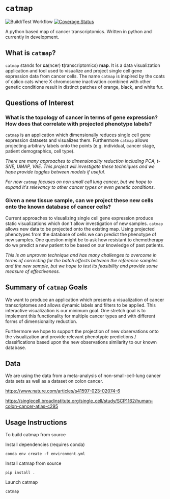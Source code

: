 # `catmap`

![Build/Test Workflow](https://github.com/marissafujimoto/catmap/actions/workflows/build_test.yml/badge.svg)
[![Coverage Status](https://coveralls.io/repos/github/marissafujimoto/catmap/badge.svg?branch=setup-ci)](https://coveralls.io/github/marissafujimoto/catmap?branch=setup-ci)

A python based map of cancer transcriptomics. Written in python and currently in development.

## What is `catmap`?

`catmap` stands for **ca**(ncer) **t**(ranscriptomics) **map**. It is a data visualization application and tool used to visualize and project single cell gene expression data from cancer cells. The name `catmap` is inspired by the coats of calico cats where X chromosome inactivation combined with other genetic conditions result in distinct patches of orange, black, and white fur.

## Questions of Interest

### What is the topology of cancer in terms of gene expression? How does that correlate with projected phenotype labels?

`catmap` is an application which dimensionally reduces single cell gene expression datasets and visualizes them. Furthermore `catmap` allows projecting arbitrary labels onto the points (e.g. individual, cancer stage, patient demographics, cell type).

*There are many approaches to dimensionality reduction including PCA, t-SNE, UMAP, VAE. This project will investigate these techniques and we hope provide toggles between models if useful.*

*For now `catmap` focuses on non small cell lung cancer, but we hope to expand it's relevancy to other cancer types or even genetic conditions.*

### Given a new tissue sample, can we project these new cells onto the known database of cancer cells?

Current approaches to visualizing single cell gene expression produce static visualizations which don't allow investigation of new samples. `catmap` allows new data to be projected onto the existing map. Using projected phenotypes from the database of cells we can predict the phenotype of new samples. One question might be to ask how resistant to chemotherapy do we predict a new patient to be based on our knowledge of past patients.

*This is an unproven technique and has many challenges to overcome in terms of correcting for the batch effects between the reference samples and the new sample, but we hope to test its feasibility and provide some measure of effectiveness.*

## Summary of `catmap` Goals

We want to produce an application which presents a visualization of cancer transcriptomes and allows dynamic labels and filters to be applied. This interactive visualization is our minimum goal. One stretch goal is to implement this functionality for multiple cancer types and with different forms of dimensionality reduction.

Furthermore we hope to support the projection of new observations onto the visualization and provide relevant phenotypic predictions / classifications based upon the new observations similarity to our known database.

## Data

We are using the data from a meta-analysis of non-small-cell-lung cancer data sets as well as a dataset on colon cancer.

https://www.nature.com/articles/s41597-023-02074-6

https://singlecell.broadinstitute.org/single_cell/study/SCP1162/human-colon-cancer-atlas-c295

## Usage Instructions

To build catmap from source

Install dependencies (requires conda)

```
conda env create -f environment.yml
```

Install catmap from source

```
pip install .
```

Launch catmap

```
catmap
```
